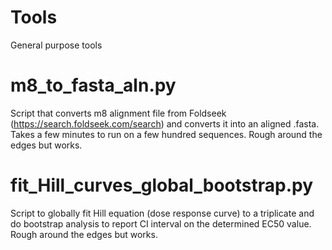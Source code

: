 # Tools
General purpose tools

# m8_to_fasta_aln.py
Script that converts m8 alignment file from Foldseek (https://search.foldseek.com/search) and converts it into an aligned .fasta. Takes a few minutes to run on a few hundred sequences. Rough around the edges but works.

# fit_Hill_curves_global_bootstrap.py
Script to globally fit Hill equation (dose response curve) to a triplicate and do bootstrap analysis to report CI interval on the determined EC50 value. Rough around the edges but works.

